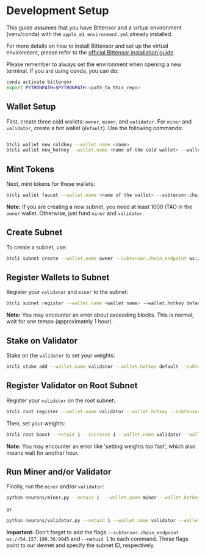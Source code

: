 # Development Setup

This guide assumes that you have Bittensor and a virtual environment (venv/conda) with the `apple_m1_environment.yml` already installed.

For more details on how to install Bittensor and set up the virtual environment, please refer to the [official Bittensor installation guide](https://github.com/opentensor/bittensor#install).

Please remember to always set the environment when opening a new terminal. If you are using conda, you can do:

```bash
conda activate bittensor
export PYTHONPATH=$PYTHONPATH:<path_to_this_repo>
```

## Wallet Setup

First, create three cold wallets: `owner`, `miner`, and `validator`. For `miner` and `validator`, create a hot wallet (`default`). Use the following commands:

```bash

btcli wallet new_coldkey --wallet.name <name>
btcli wallet new_hotkey --wallet.name <name of the cold wallet> --wallet.hotkey default
```

## Mint Tokens

Next, mint tokens for these wallets:

```bash
btcli wallet faucet --wallet.name <name of the wallet> --subtensor.chain_endpoint ws://54.157.190.36:9945
```

**Note:** If you are creating a new subnet, you need at least 1000 tTAO in the `owner` wallet. Otherwise, just fund `miner` and `validator`.

## Create Subnet

To create a subnet, use:

```bash
btcli subnet create --wallet.name owner --subtensor.chain_endpoint ws://54.157.190.36:9945
```

## Register Wallets to Subnet

Register your `validator` and `miner` to the subnet:

```bash
btcli subnet register --wallet.name <wallet name> --wallet.hotkey default --subtensor.chain_endpoint ws://54.157.190.36:9945 --netuid 1
```

**Note:** You may encounter an error about exceeding blocks. This is normal; wait for one tempo (approximately 1 hour).

## Stake on Validator

Stake on the `validator` to set your weights:

```bash
btcli stake add --wallet.name validator --wallet.hotkey default --subtensor.chain_endpoint ws://54.157.190.36:9945 --netuid 1
```

## Register Validator on Root Subnet

Register your `validator` on the root subnet:

```bash
btcli root register --wallet.name validator --wallet.hotkey --subtensor.chain_endpoint ws://54.157.190.36:9945 --netuid 1
```

Then, set your weights:

```bash
btcli root boost --netuid 1 --increase 1 --wallet.name validator --wallet.hotkey default --subtensor.chain_endpoint ws://54.157.190.36:9945
```

**Note:** You may encounter an error like 'setting weights too fast', which also means wait for another hour.

## Run Miner and/or Validator

Finally, run the `miner` and/or `validator`:

```bash
python neurons/miner.py --netuid 1  --wallet.name miner --wallet.hotkey default --logging.debug --subtensor.chain_endpoint ws://54.157.190.36:9945
```

or

```bash
python neurons/validator.py --netuid 1 --wallet.name validator --wallet.hotkey default --logging.debug --subtensor.chain_endpoint ws://54.157.190.36:9945
```

**Important:** Don't forget to add the flags `--subtensor.chain_endpoint ws://54.157.190.36:9945` and `--netuid 1` to each command. These flags point to our devnet and specify the subnet ID, respectively.
